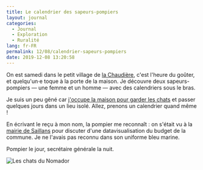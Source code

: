 ```yaml
---
title: Le calendrier des sapeurs-pompiers
layout: journal
categories:
  - Journal
  - Exploration
  - Ruralité
lang: fr-FR
permalink: 12/08/calendrier-sapeurs-pompiers
date: 2019-12-08 13:20:58
---
```


On est samedi dans le petit village de [la Chaudière](https://fr.wikipedia.org/wiki/La_Chaudi%C3%A8re), c'est l'heure du goûter, et quelqu'un·e toque à la porte de la maison. Je découvre deux sapeurs-pompiers — une femme et un homme — avec des calendriers sous le bras.

Je suis un peu gêné car [j'occupe la maison pour garder les chats](https://www.nomador.com) et passer quelques jours dans un lieu isolé. Allez, prenons un calendrier quand même !

En écrivant le reçu à mon nom, la pompier me reconnaît : on s'était vu à la [mairie de Saillans](https://www.mairiedesaillans26.fr/) pour discuter d'une datavisualisation du budget de la commune. Je ne l'avais pas reconnu dans son uniforme bleu marine.

Pompier le jour, secrétaire générale la nuit.

![Les chats du Nomador](/images/2019/12/chats-nomador-chaudiere.jpg)